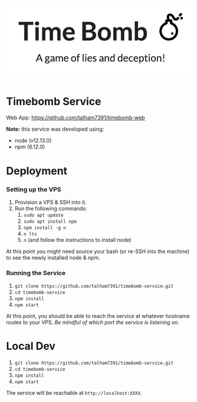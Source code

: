 <br/>
<div align="center">
	<img src="https://github.com/talham7391/timebomb-service/blob/master/docs/images/logo.png"/>
</div>
<br/>

# Timebomb Service

Web App: https://github.com/talham7391/timebomb-web

**Note:** this service was developed using:
* node (v12.13.0)
* npm (6.12.0)

# Deployment

### Setting up the VPS

1. Provision a VPS & SSH into it.
2. Run the following commands:
    1. `sudo apt update`
    2. `sudo apt install npm`
    3. `npm install -g n`
    4. `n lts`
    5. `n` (and follow the instructions to install node) 
    
At this point you might need source your bash (or re-SSH into the machine) to see the newly installed node & npm.

### Running the Service

1. `git clone https://github.com/talham7391/timebomb-service.git`
2. `cd timebomb-service`
3. `npm install`
4. `npm start`

At this point, you should be able to reach the service at whatever hostname routes to your VPS. *Be mindful of which port the service is listening on.*

# Local Dev

1. `git clone https://github.com/talham7391/timebomb-service.git`
2. `cd timebomb-service`
3. `npm install`
4. `npm start`

The service will be reachable at `http://localhost:XXXX`.
